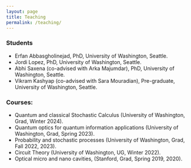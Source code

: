 ```yaml
---
layout: page
title: Teaching
permalink: /teaching/
---
```



### Students
- Erfan Abbasgholinejad, PhD, University of Washington, Seattle.
- Jordi Lopez, PhD, University of Washington, Seattle.
- Abhi Saxena (co-advised with Arka Majumdar), PhD, University of Washington, Seattle.
- Vikram Kashyap (co-advised with Sara Mouradian), Pre-graduate, University of Washington, Seattle.

### Courses:
- Quantum and classical Stochastic Calculus (University of Washington, Grad, Winter 2024).
- Quantum optics for quantum information applications (University of Washington, Grad, Spring 2023).
- Probability and stochastic processes (University of Washington, Grad, Fall 2022, 2023).
- Circuit Theory (University of Washington, UG, Winter 2022).
- Optical micro and nano cavities, (Stanford, Grad, Spring 2019, 2020).
